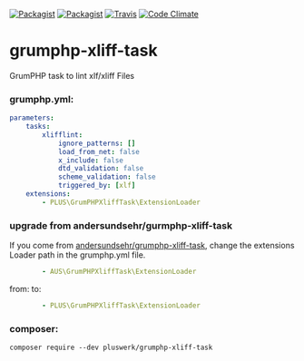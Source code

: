 [![Packagist](https://img.shields.io/packagist/v/pluswerk/grumphp-xliff-task.svg?style=flat-square)](https://packagist.org/packages/pluswerk/grumphp-xliff-task)
[![Packagist](https://img.shields.io/packagist/l/pluswerk/grumphp-xliff-task.svg?style=flat-square)](https://opensource.org/licenses/LGPL-3.0)
[![Travis](https://img.shields.io/travis/Kanti/LJSON.svg?style=flat-square)](https://travis-ci.org/Pluswerk/grumphp-xliff-task)
[![Code Climate](https://img.shields.io/codeclimate/github/pluswerk/grumphp-xliff-task.svg?style=flat-square)](https://codeclimate.com/github/pluswerk/grumphp-xliff-task)
# grumphp-xliff-task
GrumPHP task to lint xlf/xliff Files
### grumphp.yml:
````yml
parameters:
    tasks:
        xlifflint:
            ignore_patterns: []
            load_from_net: false
            x_include: false
            dtd_validation: false
            scheme_validation: false
            triggered_by: [xlf]
    extensions:
        - PLUS\GrumPHPXliffTask\ExtensionLoader
````
### upgrade from andersundsehr/gurmphp-xliff-task
If you come from [andersundsehr/grumphp-xliff-task](https://github.com/andersundsehr/grumphp-xliff-task), change the extensions Loader path in the grumphp.yml file. 
````yml
        - AUS\GrumPHPXliffTask\ExtensionLoader
````
from:
to:
````yml
        - PLUS\GrumPHPXliffTask\ExtensionLoader
````

### composer:
``composer require --dev pluswerk/grumphp-xliff-task``
